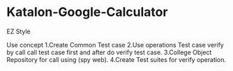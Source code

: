 # Katalon-Google-Calculator
EZ Style

Use concept
1.Create Common Test case
2.Use operations Test case verify by call call test case first and after do verify test case.
3.College Object Repository for call using (spy web).
4.Create Test suites for verify operation.
